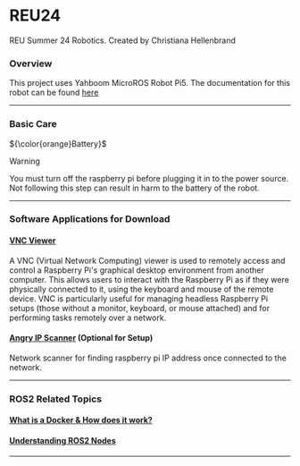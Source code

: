 # REU24
REU Summer 24 Robotics. Created by Christiana Hellenbrand

### Overview
This project uses Yahboom MicroROS Robot Pi5. The documentation for this robot can be found [here](http://www.yahboom.net/study/MicroROS-Pi5)

---
### Basic Care
${\color{orange}Battery}$
> [!WARNING]  
> You must turn off the raspberry pi before plugging it in to the power source. Not following this step can result in harm to the battery of the robot.
---
### Software Applications for Download
#### [VNC Viewer](https://www.realvnc.com/en/connect/download/viewer/raspberrypi/?lai_sr=5-9&lai_sl=l)
A VNC (Virtual Network Computing) viewer is used to remotely access and control a Raspberry Pi's graphical desktop environment from another computer. This allows users to interact with the Raspberry Pi as if they were physically connected to it, using the keyboard and mouse of the remote device. VNC is particularly useful for managing headless Raspberry Pi setups (those without a monitor, keyboard, or mouse attached) and for performing tasks remotely over a network.
#### [Angry IP Scanner](https://angryip.org/) (Optional for Setup)
Network scanner for finding raspberry pi IP address once connected to the network.

---
### ROS2 Related Topics
#### [What is a Docker & How does it work?](http://www.yahboom.net/public/upload/upload-html/1687333441/5%E3%80%81Enter%20the%20bot's%20docker%20container.html)
#### [Understanding ROS2 Nodes](https://docs.ros.org/en/foxy/Tutorials/Beginner-CLI-Tools/Understanding-ROS2-Nodes/Understanding-ROS2-Nodes.html)

---
